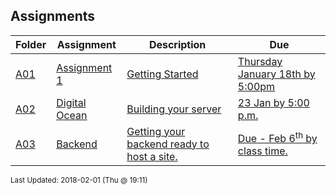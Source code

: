 ## Assignments
| Folder | Assignment | Description | Due|
 | ------------|------------|------------|------------|
 | [A01](https://github.com/rugbyprof/5373-Internet-Programming/tree/master/Assignments/A03) | [ Assignment 1 ](https://github.com/rugbyprof/5373-Internet-Programming/tree/master/Assignments/A03) | [ Getting Started](https://github.com/rugbyprof/5373-Internet-Programming/tree/master/Assignments/A03) | [Thursday January 18th by 5:00pm](https://github.com/rugbyprof/5373-Internet-Programming/tree/master/Assignments/A03) |
 | [A02](https://github.com/rugbyprof/5373-Internet-Programming/tree/master/Assignments/A03) | [ Digital Ocean ](https://github.com/rugbyprof/5373-Internet-Programming/tree/master/Assignments/A03) | [ Building your server](https://github.com/rugbyprof/5373-Internet-Programming/tree/master/Assignments/A03) | [23 Jan by 5:00 p.m.](https://github.com/rugbyprof/5373-Internet-Programming/tree/master/Assignments/A03) |
 | [A03](https://github.com/rugbyprof/5373-Internet-Programming/tree/master/Assignments/A03) | [ Backend ](https://github.com/rugbyprof/5373-Internet-Programming/tree/master/Assignments/A03) | [ Getting your backend ready to host a site.](https://github.com/rugbyprof/5373-Internet-Programming/tree/master/Assignments/A03) | [Due - Feb 6<sup>th</sup> by class time.](https://github.com/rugbyprof/5373-Internet-Programming/tree/master/Assignments/A03) |

<sup>Last Updated: 2018-02-01 (Thu @ 19:11)</sup>